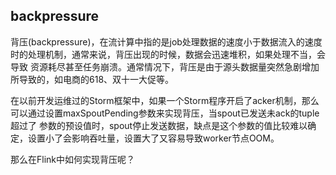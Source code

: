 backpressure
----------------

背压(backpressure)，在流计算中指的是job处理数据的速度小于数据流入的速度时的处理机制，通常来说，背压出现的时候，数据会迅速堆积，如果处理不当，会导致
资源耗尽甚至任务崩溃。通常情况下，背压是由于源头数据量突然急剧增加所导致的，如电商的618、双十一大促等。

在以前开发运维过的Storm框架中，如果一个Storm程序开启了acker机制，那么可以通过设置maxSpoutPending参数来实现背压，当spout已发送未ack的tuple超过了
参数的预设值时，spout停止发送数据，缺点是这个参数的值比较难以确定，设置小了会影响吞吐量，设置大了又容易导致worker节点OOM。

那么在Flink中如何实现背压呢？